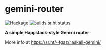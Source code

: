 # gemini-router

[![Hackage](https://img.shields.io/hackage/v/gemini-router.svg)](https://hackage.haskell.org/package/gemini-router)
[![builds.sr.ht status](https://builds.sr.ht/~fgaz/gemini-router.svg)](https://builds.sr.ht/~fgaz/gemini-router?)

**A simple Happstack-style Gemini router**

More info at https://sr.ht/~fgaz/haskell-gemini/


